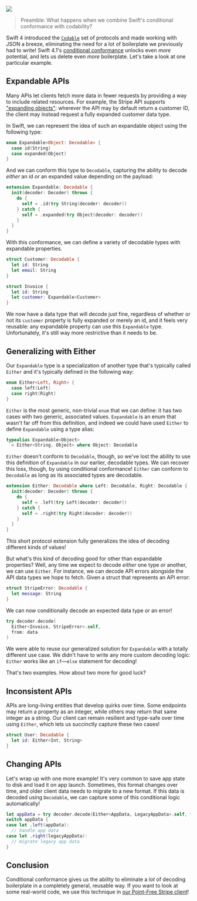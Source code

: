 ![](https://d1iqsrac68iyd8.cloudfront.net/posts/0008-conditional-coding/poster.png)

> Preamble: What happens when we combine Swift's conditional conformance with codability?

Swift 4 introduced the
[`Codable`](https://developer.apple.com/documentation/foundation/archives_and_serialization/encoding_and_decoding_custom_types)
set of protocols and made working with JSON a breeze, eliminating the need for a lot of boilerplate
we previously had to write! Swift 4.1's
[conditional conformance](https://swift.org/blog/conditional-conformance/) unlocks even _more_
potential, and lets us delete even _more_ boilerplate. Let's take a look at one particular example.

## Expandable APIs

Many APIs let clients fetch more data in fewer requests by providing a way to include related
resources. For example, the Stripe API supports
["expanding objects"](https://stripe.com/docs/api#expanding_objects): wherever the API may by
default return a customer ID, the client may instead request a fully expanded customer data type.

In Swift, we can represent the idea of such an expandable object using the following type:

```swift
enum Expandable<Object: Decodable> {
  case id(String)
  case expanded(Object)
}
```

And we can conform this type to `Decodable`, capturing the ability to decode _either_ an id _or_ an
expanded value depending on the payload:

```swift
extension Expandable: Decodable {
  init(decoder: Decoder) throws {
    do {
      self = .id(try String(decoder: decoder))
    } catch {
      self = .expanded(try Object(decoder: decoder))
    }
  }
}
```

With this conformance, we can define a variety of decodable types with expandable properties.

```swift
struct Customer: Decodable {
  let id: String
  let email: String
}

struct Invoice {
  let id: String
  let customer: Expandable<Customer>
}
```

We now have a data type that will decode just fine, regardless of whether or not its `customer`
property is fully expanded or merely an id, and it feels very reusable: any expandable property can
use this `Expandable` type. Unfortunately, it's still way more restrictive than it needs to be.

## Generalizing with Either

Our `Expandable` type is a specialization of another type that's typically called `Either` and it's
typically defined in the following way:

```swift
enum Either<Left, Right> {
  case left(Left)
  case right(Right)
}
```

`Either` is the most generic, non-trivial `enum` that we can define: it has two cases with two
generic, associated values. `Expandable` is an enum that wasn't far off from this definition, and
indeed we could have used `Either` to define `Expandable` using a type alias:

```swift
typealias Expandable<Object>
  = Either<String, Object> where Object: Decodable
```

`Either` doesn't conform to `Decodable`, though, so we've lost the ability to use this definition of
`Expandable` in our earlier, decodable types. We can recover this loss, though, by using conditional
conformance! `Either` can conform to `Decodable` as long as its associated types are decodable.

```swift
extension Either: Decodable where Left: Decodable, Right: Decodable {
  init(decoder: Decoder) throws {
    do {
      self = .left(try Left(decoder: decoder))
    } catch {
      self = .right(try Right(decoder: decoder))
    }
  }
}
```

This short protocol extension fully generalizes the idea of decoding different kinds of values!

But what's this kind of decoding good for other than expandable properties? Well, any time we expect
to decode _either_ one type _or_ another, we can use `Either`. For instance, we can decode API
errors alongside the API data types we hope to fetch. Given a struct that represents an API error:

```swift
struct StripeError: Decodable {
  let message: String
}
```

We can now conditionally decode an expected data type _or_ an error!

```swift
try decoder.decode(
  Either<Invoice, StripeError>.self,
  from: data
)
```

We were able to reuse our generalized solution for `Expandable` with a totally different use case.
We didn't have to write any more custom decoding logic: `Either` works like an `if`—`else` statement
for decoding!

That's two examples. How about two more for good luck?

## Inconsistent APIs

APIs are long-living entities that develop quirks over time. Some endpoints may return a property as
an integer, while others may return that same integer as a string. Our client can remain resilient
and type-safe over time using `Either`, which lets us succinctly capture these two cases!

```swift
struct User: Decodable {
  let id: Either<Int, String>
}
```

## Changing APIs

Let's wrap up with one more example! It's very common to save app state to disk and load it on app
launch. Sometimes, this format changes over time, and older client data needs to migrate to a new
format. If this data is decoded using `Decodable`, we can capture some of this conditional logic
automatically!

```swift
let appData = try decoder.decode(Either<AppData, LegacyAppData>.self, from: data)
switch appData {
case let .left(appData):
  // handle app data
case let .right(legacyAppData):
  // migrate legacy app data
}
```

## Conclusion

Conditional conformance gives us the ability to eliminate a _lot_ of decoding boilerplate in a
completely general, reusable way. If you want to look at some real-world code, we use this technique
in
[our Point-Free Stripe client](https://github.com/pointfreeco/pointfreeco/blob/42d57452cbd346666931e2c6a040466f8084cf1b/Sources/PointFree/Stripe.swift#L233)!
